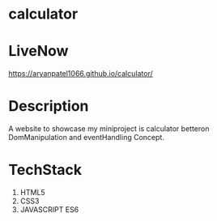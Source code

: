 # calculator

# LiveNow 
https://aryanpatel1066.github.io/calculator/

# Description
A website to showcase my miniproject is calculator betteron DomManipulation and eventHandling Concept.

# TechStack
1. HTML5 <br>
2. CSS3  <br>
3. JAVASCRIPT ES6 <br>
